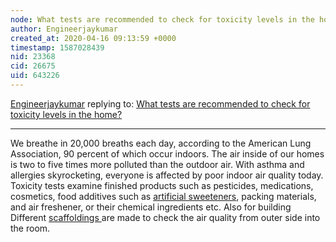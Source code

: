 ```yaml
---
node: What tests are recommended to check for toxicity levels in the home?
author: Engineerjaykumar
created_at: 2020-04-16 09:13:59 +0000
timestamp: 1587028439
nid: 23368
cid: 26675
uid: 643226
---
```




[Engineerjaykumar](../profile/Engineerjaykumar) replying to: [What tests are recommended to check for toxicity levels in the home?](../notes/lahoyaq8/04-12-2020/what-tests-are-recommended-to-check-for-toxicity-levels-in-the-home)

----
We breathe in 20,000 breaths each day, according to the American Lung Association, 90 percent of which occur indoors. The air inside of our homes is two to five times more polluted than the outdoor air. With asthma and allergies skyrocketing, everyone is affected by poor indoor air quality today. Toxicity tests examine finished products such as pesticides, medications, cosmetics, food additives such as [artificial sweeteners](https://en.wikipedia.org/wiki/Artificial_sweetener), packing materials, and air freshener, or their chemical ingredients etc. Also for building  Different [scaffoldings ](https://cementconcrete.org/building-construction/formwork-shuttering-for-concrete/2259/)are made to check the air quality from outer side into the room.